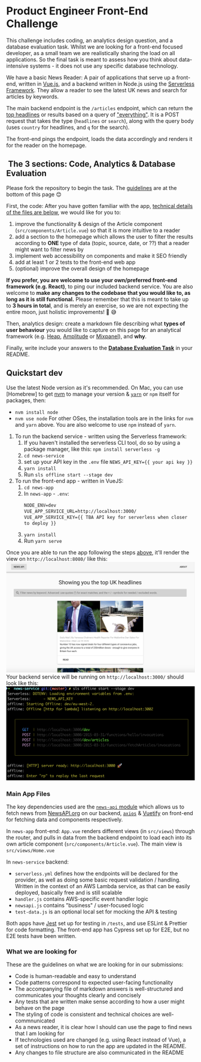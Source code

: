 # Product Engineer Front-End Challenge

This challenge includes coding, an analytics design question, and a database evaluation task. Whilst we are looking for a front-end focused developer, as a small team we are realistically sharing the load on all applications. So the final task is meant to assess how you think about data-intensive systems - it does not use any specific database technology.

We have a basic News Reader: A pair of applications that serve up a front-end, written in [Vue.js](https://vuejs.org/), and a backend written in Node.js using the [Serverless Framework](https://serverless.com/). They allow a reader to see the latest UK news and search for articles by keywords.

The main backend endpoint is the `/articles` endpoint, which can return the [top headlines](https://newsapi.org/docs/endpoints/top-headlines) or results based on a query of ["everything"](https://newsapi.org/docs/endpoints/everything). It is a POST request that takes the type (`headlines` or `search`), along with the query body (uses `country` for headlines, and `q` for the search).

The front-end pings the endpoint, loads the data accordingly and renders it for the reader on the homepage.

##  The 3 sections: Code, Analytics & Database Evaluation

Please fork the repository to begin the task. The [guidelines](#what-we-are-looking-for) are at the bottom of this page 😊

First, the code: After you have gotten familiar with the app, [technical details of the files are below](#main-app-files), we would like for you to:
1. improve the functionality & design of the Article component (`src/components/Article.vue`) so that it is more intuitive to a reader
2. add a section to the homepage which allows the user to filter the results according to **ONE** type of data (topic, source, date, or ??) that a reader might want to filter news by
3. implement web accessibility on components and make it SEO friendly
4. add at least 1 or 2 tests to the front-end web app
5. (optional) improve the overall design of the homepage
   
**If you prefer, you are welcome to use your own/preferred front-end framework (e.g. React)**, to ping our included backend service. You are also welcome to **make any changes to the codebase that you would like to, as long as it is still functional.** Please remember that this is meant to take up to **3 hours in total**, and is merely an exercise, so we are not expecting the entire moon, just holistic improvements! 😬 😅

Then, analytics design: create a markdown file describing what **types of user behaviour** you would like to capture on this page for an analytical framework (e.g. [Heap](https://docs.heap.io/docs), [Amplitude](https://developers.amplitude.com/docs) or [Mixpanel](https://developer.mixpanel.com/docs)), and **why**.

Finally, write include your answers to the **[Database Evaluation Task](DB-Task.md)** in your README.

## Quickstart dev

Use the latest Node version as it's recommended.
On Mac, you can use [Homebrew] to get [nvm](https://github.com/nvm-sh/nvm) to manage your version & [`yarn`](https://classic.yarnpkg.com/en/docs/install/#mac-stable) or `npm` itself for packages, then:
- `nvm install node`
- `nvm use node`
For other OSes, the installation tools are in the links for `nvm` and `yarn` above. You are also welcome to use `npm` instead of `yarn`.

1. To run the backend service - written using the Serverless framework:
   1. If you haven't installed the serverless CLI tool, do so by using a package manager, like this: `npm install serverless -g`
   2. `cd news-service`
   3. set up your API key in the `.env` file `NEWS_API_KEY={{ your api key }}`
   4. `yarn install`
   5. Run `sls offline start --stage dev`
2. To run the front-end app - written in VueJS:
   1. `cd news-app`
   2. In `news-app` - `.env`:
        ```
        NODE_ENV=dev
        VUE_APP_SERVICE_URL=http://localhost:3000/
        VUE_APP_SERVICE_KEY={{ TBA API key for serverless when closer to deploy }}
        ```
   3. `yarn install`
   4. Run `yarn serve`

Once you are able to run the app following the steps [above](#quickstart-dev), it'll render the view on `http://localhost:8080/` like this: ![news-app](news-app.png)
Your backend service will be running on `http://localhost:3000/` should look like this:
![news-service](news-service.png)

###  Main App Files

The key dependencies used are the [`news-api` module](https://www.npmjs.com/package/newsapi) which allows us to fetch news from [NewsAPI.org](https://newsapi.org/) on our backend, [`axios`](https://www.npmjs.com/package/axios) & [Vuetify](https://vuetifyjs.com/en/) on front-end for fetching data and components respectively.

In `news-app` front-end: `App.vue` renders different views (in `src/views`) through the router, and pulls in data from the backend endpoint to load each into its own article component (`src/components/Article.vue`). The main view is `src/views/Home.vue`

In `news-service` backend: 
- `serverless.yml` defines how the endpoints will be declared for the provider, as well as doing some basic request validation / handling. Written in the context of an AWS Lambda service, as that can be easily deployed, basically free and is still scalable
- `handler.js` contains AWS-specific event handler logic
- `newsapi.js` contains "business" / user-focused logic 
- `test-data.js` is an optional local set for mocking the API & testing

Both apps have [Jest](https://jestjs.io/) set up for testing in `/tests`, and use ESLint & Prettier for code formatting. The front-end app has Cypress set up for E2E, but no E2E tests have been written.

### What we are looking for

These are the guidelines on what we are looking for in our submissions:
- Code is human-readable and easy to understand
- Code patterns correspond to expected user-facing functionality
- The accompanying file of markdown answers is well-structured and communicates your thoughts clearly and concisely
- Any tests that are written make sense according to how a user might behave on the page
- The styling of code is consistent and technical choices are well-commnunicated
- As a news reader, it is clear how I should can use the page to find news that I am looking for
- If technologies used are changed (e.g. using React instead of Vue), a set of instructions on how to run the app are updated in the README.
- Any changes to file structure are also communicated in the README